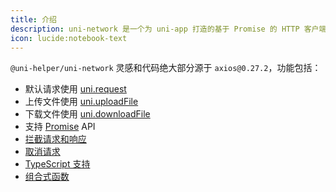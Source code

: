 ```yaml
---
title: 介绍
description: uni-network 是一个为 uni-app 打造的基于 Promise 的 HTTP 客户端。
icon: lucide:notebook-text
---
```


`@uni-helper/uni-network` 灵感和代码绝大部分源于 `axios@0.27.2`，功能包括：

- 默认请求使用 [uni.request](https://uniapp.dcloud.io/api/request/request.html)
- 上传文件使用 [uni.uploadFile](https://uniapp.dcloud.io/api/request/network-file.html#uploadfile)
- 下载文件使用 [uni.downloadFile](https://uniapp.dcloud.io/api/request/network-file.html#downloadfile)
- 支持 [Promise](https://developer.mozilla.org/en-US/docs/Web/JavaScript/Reference/Global_Objects/Promise) API
- [拦截请求和响应](../advanced/interceptors.md)
- [取消请求](../advanced/cancellation.md)
- [TypeScript 支持](../advanced/typescript-support.md)
- [组合式函数](../advanced/composition-api.md)
